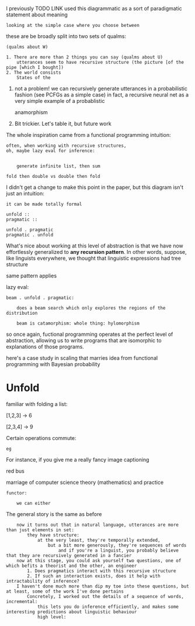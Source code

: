 

I previously TODO LINK used this diagrammatic as a sort of paradigmatic statement about meaning

	looking at the simple case where you choose between

these are be broadly split into two sets of qualms:

	(qualms about W)

	1. There are more than 2 things you can say (qualms about U)
		utterances seem to have recursive structure (the picture [of the pipe [which I bought])
	2. The world consists
		States of the

1. not a problem! we can recursively generate utterances in a probabilistic fashion (see PCFGs as a simple case)
	in fact, a recursive neural net as a very simple example of a probablistic

	anamorphism

2. Bit trickier. Let's table it,
	but future work

The whole inspiration came from a functional programming intuition:

	often, when working with recursive structures,
	oh, maybe lazy eval for inference:


		generate infinite list, then sum

	fold then double vs double then fold


I didn't get a change to make this point in the paper, but this diagram isn't just an intuition:

	it can be made totally formal

	unfold ::
	pragmatic ::

	unfold . pragmatic
	pragmatic . unfold

What's nice about working at this level of abstraction is that we have now effortlessly generalized to **any recursion pattern**. In other words,
	suppose, like linguists everywhere, we thought that linguistic expressions had tree structure

same pattern applies

lazy eval:

	beam . unfold . pragmatic:

		does a beam search which only explores the regions of the distribution

		beam is catamorphism: whole thing: hylomorphism

so once again, fuctional programming
	operates at the perfect level of abstraction, allowing us to write programs that are isomorphic to explanations of those programs.

here's a case study in scaling that
	marries idea from functional programming
	with Bayesian probability




# Unfold

familiar with folding a list:

[1,2,3] -> 6

[2,3,4] -> 9

Certain operations commute:

	eg





For instance, if you give me a really fancy
	image captioning

red bus

marriage of computer science theory (mathematics)
	and practice

	functor:

		we can either

The general story is the same as before


		now it turns out that in natural language, utterances are more than just elements in set:
			they have structure:
				at the very least, they're temporally extended,
					but a bit more generously, they're sequences of words
						and if you're a linguist, you probably believe that they are recursively generated in a fancier
		now at this stage, you could ask yourself two questions, one of which befits a theorist and the other, an engineer
			1. Does pragmatics interact with this recursive structure
			2. If such an interaction exists, does it help with intractability of inference?
		I haven't done much more than dip my toe into these questions, but at least, some of the work I've done pertains
			Concretely, I worked out the details of a sequence of words, incremental:
				this lets you do inference efficiently, and makes some interesting predictions about linguistic behaviour
				high level:
